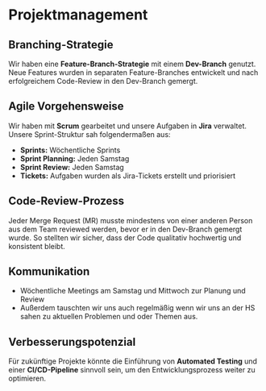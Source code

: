# Projektmanagement

## Branching-Strategie
Wir haben eine **Feature-Branch-Strategie** mit einem **Dev-Branch** genutzt. Neue Features wurden in separaten Feature-Branches entwickelt und nach erfolgreichem Code-Review in den Dev-Branch gemergt.

## Agile Vorgehensweise
Wir haben mit **Scrum** gearbeitet und unsere Aufgaben in **Jira** verwaltet. Unsere Sprint-Struktur sah folgendermaßen aus:

- **Sprints:** Wöchentliche Sprints
- **Sprint Planning:** Jeden Samstag
- **Sprint Review:** Jeden Samstag
- **Tickets:** Aufgaben wurden als Jira-Tickets erstellt und priorisiert

## Code-Review-Prozess
Jeder Merge Request (MR) musste mindestens von einer anderen Person aus dem Team reviewed werden, bevor er in den Dev-Branch gemergt wurde. So stellten wir sicher, dass der Code qualitativ hochwertig und konsistent bleibt.

## Kommunikation
- Wöchentliche Meetings am Samstag und Mittwoch zur Planung und Review
- Außerdem tauschten wir uns auch regelmäßig wenn wir uns an der HS sahen zu aktuellen Problemen und oder Themen aus.

## Verbesserungspotenzial
Für zukünftige Projekte könnte die Einführung von **Automated Testing** und einer **CI/CD-Pipeline** sinnvoll sein, um den Entwicklungsprozess weiter zu optimieren.

